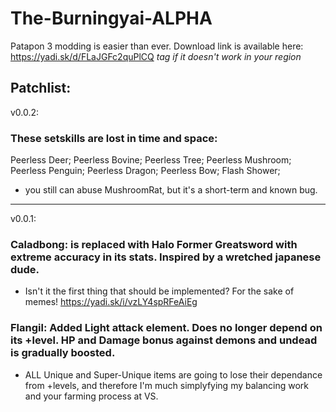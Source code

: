 # The-Burningyai-ALPHA
Patapon 3 modding is easier than ever.
Download link is available here: https://yadi.sk/d/FLaJGFc2quPlCQ
*tag if it doesn't work in your region*
###
Patchlist:
-----
v0.0.2:
### These setskills are lost in time and space:
Peerless Deer;
Peerless Bovine;
Peerless Tree;
Peerless Mushroom;
Peerless Penguin;
Peerless Dragon;
Peerless Bow;
Flash Shower;
 - you still can abuse MushroomRat, but it's a short-term and known bug.
-----
v0.0.1:
###  Caladbong: is replaced with Halo Former Greatsword with extreme accuracy in its stats. Inspired by a wretched japanese dude.
 - Isn't it the first thing that should be implemented? For the sake of memes! https://yadi.sk/i/vzLY4spRFeAiEg
###  Flangil:   Added Light attack element. Does no longer depend on its +level. HP and Damage bonus against demons and undead is gradually boosted.
 - ALL Unique and Super-Unique items are going to lose their dependance from +levels, and therefore I'm much simplyfying my balancing work and your farming process at VS.

